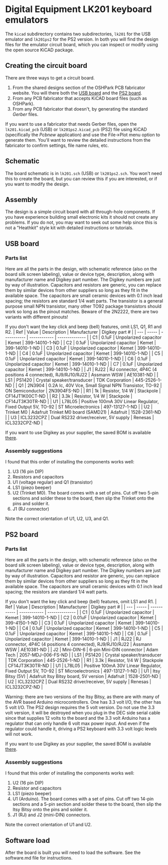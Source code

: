 # Digital Equipment LK201 keyboard emulators

The `kicad` subdirectory contains two subdirectories, `lk201` for the USB emulator and `lk201ps2` for the PS2 version.  In both you will find the design files for the emulator circuit board, which you can inspect or modify using the open source KiCAD package.

## Creating the circuit board

There are three ways to get a circuit board.
1. From the shared designs section of the OSHPark PCB fabricator website.  You will there both the [USB board](https://oshpark.com/shared_projects/zDjWDDDL "LK201 emulator") and the [PS2 board](https://oshpark.com/shared_projects/FJsOFwzi "LK201-PS2 emulator").
2. From any PCB fabricator that accepts KiCAD board files (such as OSHPark).
3. From any PCB fabricator that doesn't, by generating the standard *Gerber* files.

If you want to use a fabricator that needs Gerber files, open the `lk201.kicad_pcb` (USB) or `lk201ps2.kicad_pcb` (PS2) file using KiCAD (specifically the *Pcbnew* application) and use the File->Plot menu option to generate them.  You'll want to review the detailed instructions from the fabricator to confirm settings, file name rules, etc.

## Schematic

The board schematic is in `lk201.sch` (USB) or `lk201ps2.sch`.  You won't need this to create the board, but you can review this if you are interested, or if you want to modify the design.

## Assembly

The design is a simple circuit board with all through-hole components.  If you have experience building small electronic kits it should not create any problems.  If you do not, you may want to seek out some help since this is not a "Heathkit" style kit with detailed instructions or tutorials.

## USB board

### Parts list

Here are all the parts in the design, with schematic reference (also on the board silk screen labeling), value or device type, description, along with manufacturer name and Digikey part number.  The Digikey numbers are just by way of illustration.  Capacitors and resistors are generic, you can replace them by similar devices from other suppliers so long as they fit in the available space.  The capacitors  are small ceramic devices with 0.1 inch lead spacing; the resistors are standard 1/4 watt parts.  The transistor is a general purpose small NPN transistor, many other TO92 package transistors should work so long as the pinout matches.  Beware of the 2N2222, there are two variants with different pinouts!

If you don't want the key click and beep (bell) features, omit LS1, Q1, R1 and R2.
| Ref | Value | Description | Manufacturer | Digikey part # |
| --- | ----- | ----------- | ------------ | -------------- |
| C1 | 0.1uF | Unpolarized capacitor | Kemet | 399-14010-1-ND |
| C2 | 0.1uF | Unpolarized capacitor | Kemet | 399-14010-1-ND |
| C3 | 0.1uF | Unpolarized capacitor | Kemet | 399-14010-1-ND |
| C4 | 0.1uF | Unpolarized capacitor | Kemet | 399-14010-1-ND |
| C5 | 0.1uF | Unpolarized capacitor | Kemet | 399-14010-1-ND |
| C6 | 0.1uF | Unpolarized capacitor | Kemet | 399-14010-1-ND |
| C7 | 0.1uF | Unpolarized capacitor | Kemet | 399-14010-1-ND |
| J1 | RJ22 | RJ connector, 4P4C (4 positions 4 connected), RJ9/RJ10/RJ22 | Assmann WSW | AE10381-ND |
| LS1 | PS1420 | Crystal speaker/transducer | TDK Corporation | 445-2526-1-ND |
| Q1 | 2N3904 | 0.2A Ic, 40V Vce, Small Signal NPN Transistor, TO-92 | ON Semiconductor | 2N3904FS-ND |
| R1 | 1k | Resistor, 1/4 W | Stackpole | CF14JT1K00CT-ND |
| R2 | 3.3k | Resistor, 1/4 W | Stackpole | CF14JT3K30TR-ND |
| U1 | L78L05 | Positive 100mA 30V Linear Regulator, Fixed Output 5V, TO-92 | ST Microelectronics | 497-13127-1-ND |
| U2 | Trinket M0 | Adafruit Trinket M0 board (SAMD21) | Adafruit | 1528-2361-ND |
| U3 | ICL3232CPZ | Dual RS232 driver/receiver, 5V supply | Renesas | ICL3232CPZ-ND |

If you want to use Digikey as your supplier, the saved BOM is available [there](https://www.digikey.com/short/zrhrcz "Digikey BOM").

### Assembly suggestions

I found that this order of installing the components works well:
1. U3 (16 pin DIP)
2. Resistors and capacitors
3. U1 (voltage regular) and Q1 (transistor)
4. LS1 (piezo beeper)
5. U2 (Trinket M0).  The board comes with a set of pins.  Cut off two 5-pin sections and solder these to the board, then slip the Trinket onto the pins and solder it.
6. J1 (RJ connector)

Note the correct orientation of U1, U2, U3, and Q1.

## PS2 board

### Parts list

Here are all the parts in the design, with schematic reference (also on the board silk screen labeling), value or device type, description, along with manufacturer name and Digikey part number.  The Digikey numbers are just by way of illustration.  Capacitors and resistor are generic, you can replace them by similar devices from other suppliers so long as they fit in the available space.  The capacitors  are small ceramic devices with 0.1 inch lead spacing; the resistors are standard 1/4 watt parts.  

If you don't want the key click and beep (bell) features, omit LS1 and R1.
| Ref | Value | Description | Manufacturer | Digikey part # |
| --- | ----- | ----------- | ------------ | -------------- |
| C1 | 0.1uF | Unpolarized capacitor | Kemet | 399-14010-1-ND |
| C2 | 0.01uF | Unpolarized capacitor | Kemet | 399-4150-1-ND |
| C3 | 0.1uF | Unpolarized capacitor | Kemet | 399-14010-1-ND |
| C4 | 0.1uF | Unpolarized capacitor | Kemet | 399-14010-1-ND |
| C5 | 0.1uF | Unpolarized capacitor | Kemet | 399-14010-1-ND |
| C6 | 0.1uF | Unpolarized capacitor | Kemet | 399-14010-1-ND |
| J1 | RJ22 | RJ connector, 4P4C (4 positions 4 connected), RJ9/RJ10/RJ22 | Assmann WSW | AE10381-ND |
| J2 | Mini-DIN-6 | 6-pin Mini-DIN connector | Adam Tech | 2057-MDJ-006-FS-ND |
| LS1 | PS1420 | Crystal speaker/transducer | TDK Corporation | 445-2526-1-ND |
| R1 | 3.3k | Resistor, 1/4 W | Stackpole | CF14JT3K30TR-ND |
| U1 | L78L05 | Positive 100mA 30V Linear Regulator, Fixed Output 5V, TO-92 | ST Microelectronics | 497-13127-1-ND |
| U1 | Itsy Bitsy (5V) | Adafruit Itsy Bitsy board, 5V version | Adafruit | 1528-2501-ND |
| U2 | ICL3232CPZ | Dual RS232 driver/receiver, 5V supply | Renesas | ICL3232CPZ-ND |

Warning: there are two versions of the Itsy Bitsy, as there are with many of the AVR based Arduino microcontrollers.  One has 3.3 volt I/O, the other has 5 volt I/O.  The PS2 design requires the 5 volt version.  Do not use the 3.3 volt version, it will be destroyed when you plug in the DEC side serial cable since that supplies 12 volts to the board and the 3.3 volt Arduino has a regulator that can only handle 6 volt max power input.  And even if the regulator could handle it, driving a PS2 keyboard with 3.3 volt logic levels will not work.

If you want to use Digikey as your supplier, the saved BOM is available [there](https://www.digikey.com/short/qbc941dj "Digikey PS2 BOM").

### Assembly suggestions

I found that this order of installing the components works well:
1. U2 (16 pin DIP)
2. Resistor and capacitors
4. LS1 (piezo beeper)
5. U1 (Arduino).  The board comes with a set of pins.  Cut off two 14-pin sections and a 5-pin section and solder these to the board, then slip the Itsy Bitsy onto the pins and solder it.
6. J1 (RJ) and J2 (mini-DIN) connectors.

Note the correct orientation of U1 and U2.

## Software load

After the board is built you will need to load the software.  See the software.md file for instructions.
